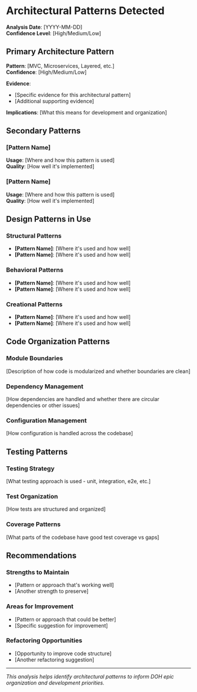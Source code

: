 # Architectural Patterns Detected

**Analysis Date**: [YYYY-MM-DD]  
**Confidence Level**: [High/Medium/Low]

## Primary Architecture Pattern

**Pattern**: [MVC, Microservices, Layered, etc.]  
**Confidence**: [High/Medium/Low]

**Evidence**:

- [Specific evidence for this architectural pattern]
- [Additional supporting evidence]

**Implications**: [What this means for development and organization]

## Secondary Patterns

### [Pattern Name]

**Usage**: [Where and how this pattern is used]  
**Quality**: [How well it's implemented]

### [Pattern Name]

**Usage**: [Where and how this pattern is used]  
**Quality**: [How well it's implemented]

## Design Patterns in Use

### Structural Patterns

- **[Pattern Name]**: [Where it's used and how well]
- **[Pattern Name]**: [Where it's used and how well]

### Behavioral Patterns

- **[Pattern Name]**: [Where it's used and how well]
- **[Pattern Name]**: [Where it's used and how well]

### Creational Patterns

- **[Pattern Name]**: [Where it's used and how well]
- **[Pattern Name]**: [Where it's used and how well]

## Code Organization Patterns

### Module Boundaries

[Description of how code is modularized and whether boundaries are clean]

### Dependency Management

[How dependencies are handled and whether there are circular dependencies or other issues]

### Configuration Management

[How configuration is handled across the codebase]

## Testing Patterns

### Testing Strategy

[What testing approach is used - unit, integration, e2e, etc.]

### Test Organization

[How tests are structured and organized]

### Coverage Patterns

[What parts of the codebase have good test coverage vs gaps]

## Recommendations

### Strengths to Maintain

- [Pattern or approach that's working well]
- [Another strength to preserve]

### Areas for Improvement

- [Pattern or approach that could be better]
- [Specific suggestion for improvement]

### Refactoring Opportunities

- [Opportunity to improve code structure]
- [Another refactoring suggestion]

---

_This analysis helps identify architectural patterns to inform DOH epic organization and development priorities._
